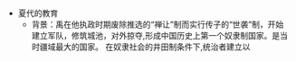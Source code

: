 - 夏代的教育
	- 背景：禹在他执政时期废除推选的“禅让”制而实行传子的“世袭”制，开始建立军队，修筑城池，对外掠夺,形成中国历史上第一个奴隶制国家。是当时疆域最大的国家。 在奴隶社会的井田制条件下,统治者建立以